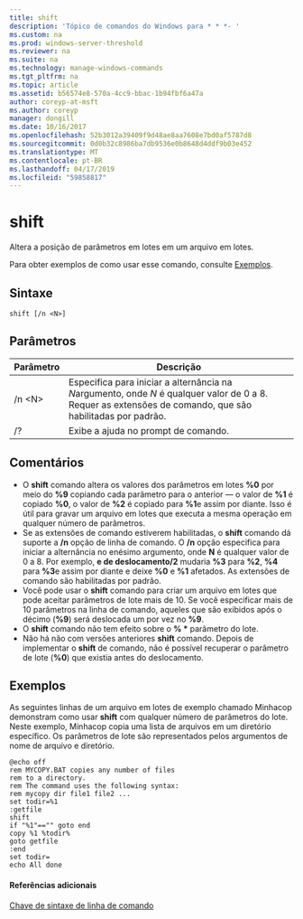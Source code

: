 ```yaml
---
title: shift
description: 'Tópico de comandos do Windows para * * *- '
ms.custom: na
ms.prod: windows-server-threshold
ms.reviewer: na
ms.suite: na
ms.technology: manage-windows-commands
ms.tgt_pltfrm: na
ms.topic: article
ms.assetid: b56574e8-570a-4cc9-bbac-1b94fbf6a47a
author: coreyp-at-msft
ms.author: coreyp
manager: dongill
ms.date: 10/16/2017
ms.openlocfilehash: 52b3012a39409f9d48ae8aa7608e7bd0af5787d8
ms.sourcegitcommit: 0d0b32c8986ba7db9536e0b8648d4ddf9b03e452
ms.translationtype: MT
ms.contentlocale: pt-BR
ms.lasthandoff: 04/17/2019
ms.locfileid: "59858817"
---
```

# <a name="shift"></a>shift



Altera a posição de parâmetros em lotes em um arquivo em lotes.

Para obter exemplos de como usar esse comando, consulte [Exemplos](#BKMK_examples).

## <a name="syntax"></a>Sintaxe

```
shift [/n <N>]
```

## <a name="parameters"></a>Parâmetros

|Parâmetro|Descrição|
|---------|-----------|
|/n \<N>|Especifica para iniciar a alternância na *N*argumento, onde *N* é qualquer valor de 0 a 8. Requer as extensões de comando, que são habilitadas por padrão.|
|/?|Exibe a ajuda no prompt de comando.|

## <a name="remarks"></a>Comentários

-   O **shift** comando altera os valores dos parâmetros em lotes **%0** por meio do **%9** copiando cada parâmetro para o anterior — o valor de **%1** é copiado **%0**, o valor de **%2** é copiado para **%1**e assim por diante. Isso é útil para gravar um arquivo em lotes que executa a mesma operação em qualquer número de parâmetros.
-   Se as extensões de comando estiverem habilitadas, o **shift** comando dá suporte a **/n** opção de linha de comando. O **/n** opção especifica para iniciar a alternância no enésimo argumento, onde **N** é qualquer valor de 0 a 8. Por exemplo, **e de deslocamento/2** mudaria **%3** para **%2**, **%4** para **%3**e assim por diante e deixe **%0** e **%1** afetados. As extensões de comando são habilitadas por padrão.
-   Você pode usar o **shift** comando para criar um arquivo em lotes que pode aceitar parâmetros de lote mais de 10. Se você especificar mais de 10 parâmetros na linha de comando, aqueles que são exibidos após o décimo (**%9**) será deslocada um por vez no **%9**.
-   O **shift** comando não tem efeito sobre o **% \*** parâmetro do lote.
-   Não há não com versões anteriores **shift** comando. Depois de implementar o **shift** de comando, não é possível recuperar o parâmetro de lote (**%0**) que existia antes do deslocamento.

## <a name="BKMK_examples"></a>Exemplos

As seguintes linhas de um arquivo em lotes de exemplo chamado Minhacop demonstram como usar **shift** com qualquer número de parâmetros do lote. Neste exemplo, Minhacop copia uma lista de arquivos em um diretório específico. Os parâmetros de lote são representados pelos argumentos de nome de arquivo e diretório.
```
@echo off 
rem MYCOPY.BAT copies any number of files
rem to a directory.
rem The command uses the following syntax:
rem mycopy dir file1 file2 ... 
set todir=%1
:getfile
shift
if "%1"=="" goto end
copy %1 %todir%
goto getfile
:end
set todir=
echo All done
```

#### <a name="additional-references"></a>Referências adicionais

[Chave de sintaxe de linha de comando](command-line-syntax-key.md)